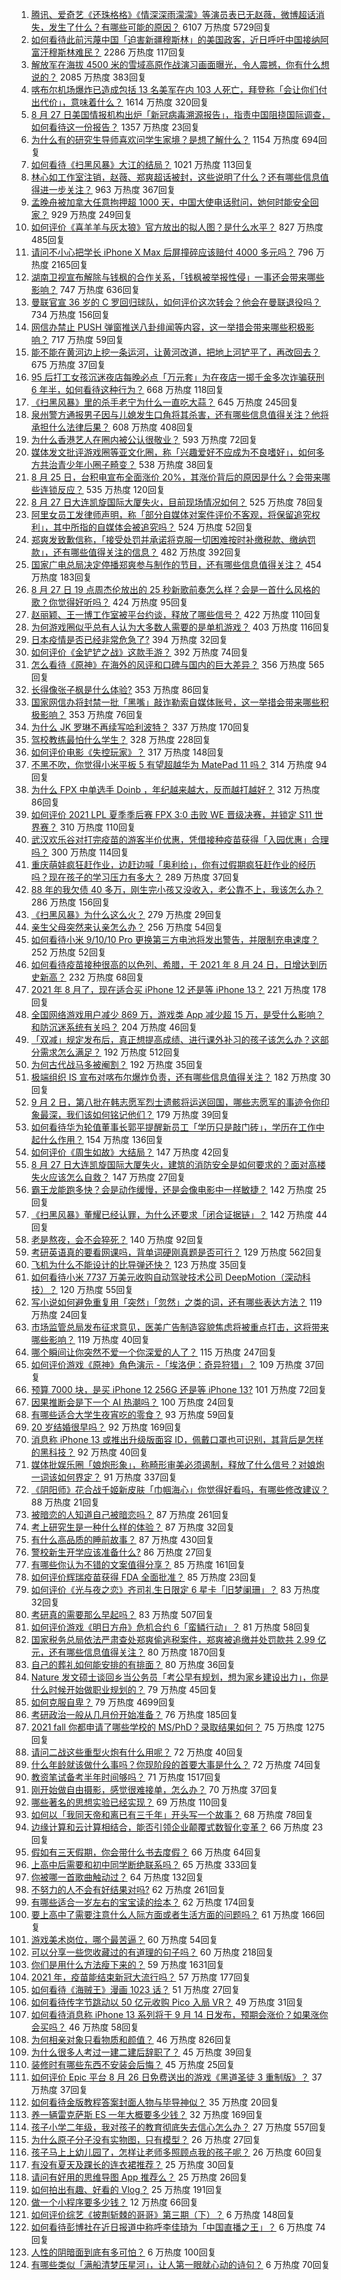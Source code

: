 1. [腾讯、爱奇艺《还珠格格》《情深深雨濛濛》等演员表已无赵薇，微博超话消失，发生了什么？有哪些可能的原因？](https://www.zhihu.com/question/482736545) 6107 万热度 5729回复
1. [如何看待此前污蔑中国「迫害新疆穆斯林」的美国政客，近日呼吁中国接纳阿富汗穆斯林难民？](https://www.zhihu.com/question/482906017) 2286 万热度 117回复
1. [解放军在海拔 4500 米的雪域高原作战演习画面曝光，令人震撼，你有什么想说的？](https://www.zhihu.com/question/482620344) 2085 万热度 383回复
1. [喀布尔机场爆炸已造成包括 13 名美军在内 103 人死亡，拜登称「会让你们付出代价」，意味着什么？](https://www.zhihu.com/question/482892549) 1614 万热度 320回复
1. [8 月 27 日美国情报机构出炉「新冠病毒溯源报告」，指责中国阻挠国际调查，如何看待这一份报告？](https://www.zhihu.com/question/483075378) 1357 万热度 23回复
1. [为什么有的研究生导师喜欢问学生家境？是想了解什么？](https://www.zhihu.com/question/36084471) 1154 万热度 694回复
1. [如何看待《扫黑风暴》大江的结局？](https://www.zhihu.com/question/481415203) 1021 万热度 113回复
1. [林心如工作室注销，赵薇、郑爽超话被封，这些说明了什么？还有哪些信息值得进一步关注？](https://www.zhihu.com/question/482794748) 963 万热度 367回复
1. [孟晚舟被加拿大任意拘押超 1000 天，中国大使电话慰问，她何时能安全回家？](https://www.zhihu.com/question/482692390) 929 万热度 249回复
1. [如何评价《喜羊羊与灰太狼》官方放出的拟人图？是什么水平？](https://www.zhihu.com/question/482367510) 827 万热度 485回复
1. [请问不小心把学长 iPhone X Max 后屏撞碎应该赔付 4000 多元吗？](https://www.zhihu.com/question/357054793) 796 万热度 2165回复
1. [湖南卫视宣布解除与钱枫的合作关系，「钱枫被举报性侵」一事还会带来哪些影响？](https://www.zhihu.com/question/482863334) 747 万热度 636回复
1. [曼联官宣 36 岁的 C 罗回归球队，如何评价这次转会？他会在曼联退役吗？](https://www.zhihu.com/question/482991121) 734 万热度 156回复
1. [网信办禁止 PUSH 弹窗推送八卦绯闻等内容，这一举措会带来哪些积极影响？](https://www.zhihu.com/question/482931668) 717 万热度 59回复
1. [能不能在黄河边上挖一条运河，让黄河改道，把地上河铲平了，再改回去？](https://www.zhihu.com/question/476803673) 675 万热度 37回复
1. [95 后打工女孩沉迷夜店每晚必点「万元套」为在夜店一掷千金多次诈骗获刑 6 年半，如何看待这种行为？](https://www.zhihu.com/question/480447722) 668 万热度 118回复
1. [《扫黑风暴》里的杀手老宁为什么一直吃大蒜？](https://www.zhihu.com/question/481993991) 645 万热度 245回复
1. [泉州警方通报男子因与儿媳发生口角将其杀害，还有哪些信息值得关注？他将承担什么法律后果？](https://www.zhihu.com/question/482695708) 608 万热度 408回复
1. [为什么香港艺人在圈内被公认很敬业？](https://www.zhihu.com/question/482641164) 593 万热度 72回复
1. [媒体发文批评游戏圈等亚文化圈，称「兴趣爱好不应成为不良嗜好」，如何多方共治青少年小圈子畸变？](https://www.zhihu.com/question/483030667) 538 万热度 38回复
1. [8 月 25 日，台积电宣布全面涨价 20%，其涨价背后的原因是什么？会带来哪些连锁反应？](https://www.zhihu.com/question/482405863) 535 万热度 120回复
1. [8 月 27 日大连凯旋国际大厦失火，目前现场情况如何？](https://www.zhihu.com/question/482940869) 525 万热度 78回复
1. [阿里女员工发律师声明，称「部分自媒体对案件评价不客观，将保留追究权利」，其中所指的自媒体会被追究吗？](https://www.zhihu.com/question/482883618) 524 万热度 52回复
1. [郑爽发致歉信称，「接受处罚并承诺将克服一切困难按时补缴税款、缴纳罚款」，还有哪些值得关注的信息？](https://www.zhihu.com/question/482928682) 482 万热度 392回复
1. [国家广电总局决定停播郑爽参与制作的节目，还有哪些信息值得关注？](https://www.zhihu.com/question/482824110) 454 万热度 183回复
1. [8 月 27 日 19 点周杰伦放出的 25 秒新歌前奏怎么样？会是一首什么风格的歌？你觉得好听吗？](https://www.zhihu.com/question/482950167) 424 万热度 95回复
1. [赵丽颖、王一博工作室被平台约谈，释放了哪些信号？](https://www.zhihu.com/question/483066284) 422 万热度 110回复
1. [为何游戏圈似乎总有人认为大多数人需要的是单机游戏？](https://www.zhihu.com/question/481688844) 403 万热度 116回复
1. [日本疫情是否已经非常危急了?](https://www.zhihu.com/question/479699303) 394 万热度 32回复
1. [如何评价《金铲铲之战》这款手游？](https://www.zhihu.com/question/482549204) 392 万热度 74回复
1. [怎么看待《原神》在海外的风评和口碑与国内的巨大差异？](https://www.zhihu.com/question/423581174) 356 万热度 565回复
1. [长得像张子枫是什么体验?](https://www.zhihu.com/question/359788244) 353 万热度 86回复
1. [国家网信办将封禁一批「黑嘴」敲诈勒索自媒体账号，这一举措会带来哪些积极影响？](https://www.zhihu.com/question/482931007) 353 万热度 76回复
1. [为什么 JK 罗琳不再续写哈利波特？](https://www.zhihu.com/question/311933906) 337 万热度 170回复
1. [驾校教练最怕什么学生？](https://www.zhihu.com/question/453063198) 328 万热度 228回复
1. [如何评价电影《失控玩家》？](https://www.zhihu.com/question/425410017) 317 万热度 148回复
1. [不黑不吹，你觉得小米平板 5 有望超越华为 MatePad 11 吗？](https://www.zhihu.com/question/473312731) 314 万热度 94回复
1. [为什么 FPX 中单选手 Doinb ，年纪越来越大，反而越打越好？](https://www.zhihu.com/question/481532834) 312 万热度 86回复
1. [如何评价 2021 LPL 夏季季后赛 FPX 3:0 击败 WE 晋级决赛，并锁定 S11 世界赛？](https://www.zhihu.com/question/482911674) 310 万热度 110回复
1. [武汉欢乐谷对打完疫苗的游客半价优惠，凭借接种疫苗获得「入园优惠」合理吗？](https://www.zhihu.com/question/482628440) 300 万热度 114回复
1. [重庆萌娃疯狂赶作业，边赶边喊「奥利给」，你有过假期疯狂赶作业的经历吗？现在孩子的学习压力有多大？](https://www.zhihu.com/question/482816846) 289 万热度 37回复
1. [88 年的我欠债 40 多万，刚生完小孩又没收入，老公靠不上，我该怎么办？](https://www.zhihu.com/question/461493299) 286 万热度 156回复
1. [《扫黑风暴》为什么这么火？](https://www.zhihu.com/question/482205416) 279 万热度 29回复
1. [亲生父母突然来认亲怎么办？](https://www.zhihu.com/question/482544388) 256 万热度 54回复
1. [如何看待小米 9/10/10 Pro 更换第三方电池将发出警告，并限制充电速度？](https://www.zhihu.com/question/482796869) 252 万热度 52回复
1. [如何看待疫苗接种很高的以色列、希腊，于 2021 年 8 月 24 日，日增达到历史新高？](https://www.zhihu.com/question/482497684) 232 万热度 68回复
1. [2021 年 8 月了，现在适合买 iPhone 12 还是等 iPhone 13？](https://www.zhihu.com/question/482333201) 221 万热度 178回复
1. [全国网络游戏用户减少 869 万，游戏类 App 减少超 15 万，是受什么影响？和防沉迷系统有关吗？](https://www.zhihu.com/question/483031734) 204 万热度 46回复
1. [「双减」规定发布后，真正想提高成绩、进行课外补习的孩子该怎么办？这部分需求怎么满足？](https://www.zhihu.com/question/474700861) 192 万热度 512回复
1. [为何古代战马多被阉割？](https://www.zhihu.com/question/65970247) 192 万热度 35回复
1. [极端组织 IS 宣布对喀布尔爆炸负责，还有哪些信息值得关注？](https://www.zhihu.com/question/482846487) 182 万热度 30回复
1. [9 月 2 日，第八批在韩志愿军烈士遗骸将运送回国，哪些志愿军的事迹令你印象最深，我们该如何铭记他们？](https://www.zhihu.com/question/482921104) 179 万热度 39回复
1. [如何看待华为轮值董事长郭平提醒新员工「学历只是敲门砖」，学历在工作中起什么作用？](https://www.zhihu.com/question/480600584) 154 万热度 136回复
1. [如何评价《周生如故》大结局？](https://www.zhihu.com/question/482996946) 147 万热度 42回复
1. [8 月 27 日大连凯旋国际大厦失火，建筑的消防安全是如何要求的？面对高楼失火应该怎么自救？](https://www.zhihu.com/question/482944306) 147 万热度 27回复
1. [霸王龙能跑多快？会是动作缓慢，还是会像电影中一样敏捷？](https://www.zhihu.com/question/478793087) 142 万热度 25回复
1. [《扫黑风暴》董耀已经认罪，为什么还要求「闭合证据链」？](https://www.zhihu.com/question/482038422) 142 万热度 44回复
1. [老是熬夜，会不会猝死？](https://www.zhihu.com/question/482385790) 140 万热度 92回复
1. [考研英语真的要看网课吗，背单词硬刚真题是否可行？](https://www.zhihu.com/question/376186399) 129 万热度 562回复
1. [飞机为什么不能设计的比导弹还快？](https://www.zhihu.com/question/476376732) 123 万热度 35回复
1. [如何看待小米 7737 万美元收购自动驾驶技术公司  DeepMotion（深动科技）？](https://www.zhihu.com/question/482442685) 120 万热度 55回复
1. [写小说如何避免重复用「突然」「忽然」之类的词，还有哪些表达方法？](https://www.zhihu.com/question/482245344) 119 万热度 24回复
1. [市场监管总局发布征求意见，医美广告制造容貌焦虑将被重点打击，这将带来哪些影响？](https://www.zhihu.com/question/482932892) 119 万热度 40回复
1. [哪个瞬间让你突然不爱一个你深爱的人了？](https://www.zhihu.com/question/312570374) 115 万热度 247回复
1. [如何评价游戏《原神》角色演示 -「埃洛伊：奇异狩猎」？](https://www.zhihu.com/question/482849524) 109 万热度 37回复
1. [预算 7000 块，是买 iPhone 12  256G 还是等 iPhone 13?](https://www.zhihu.com/question/479612322) 101 万热度 72回复
1. [因果推断会是下一个 AI 热潮吗？](https://www.zhihu.com/question/479067450) 100 万热度 24回复
1. [有哪些适合大学生夜宵吃的零食？](https://www.zhihu.com/question/30701278) 93 万热度 59回复
1. [20 岁结婚很早吗？](https://www.zhihu.com/question/481603004) 92 万热度 169回复
1. [消息称 iPhone 13 或推出升级版面容 ID，佩戴口罩也可识别，其背后是怎样的黑科技？](https://www.zhihu.com/question/482577854) 92 万热度 40回复
1. [媒体批娱乐圈「娘炮形象」，称畸形审美必须遏制，释放了什么信号？对娘炮一词该如何界定？](https://www.zhihu.com/question/482856808) 91 万热度 337回复
1. [《阴阳师》花合战千姬新皮肤「巾帼海心」你觉得好看吗，有哪些修改建议？](https://www.zhihu.com/question/483005221) 88 万热度 21回复
1. [被暗恋的人知道自己被暗恋吗？](https://www.zhihu.com/question/434616658) 87 万热度 261回复
1. [考上研究生是一种什么样的体验？](https://www.zhihu.com/question/482815233) 87 万热度 32回复
1. [有什么高品质的睡前故事？](https://www.zhihu.com/question/22440299) 87 万热度 430回复
1. [警校新生开学应该准备什么?](https://www.zhihu.com/question/474708637) 86 万热度 27回复
1. [有哪些你认为不错的文案值得分享？](https://www.zhihu.com/question/473888089) 85 万热度 161回复
1. [如何评价辉瑞疫苗获得 FDA 全面批准？](https://www.zhihu.com/question/481995511) 85 万热度 23回复
1. [如何评价《光与夜之恋》齐司礼生日限定 6 星卡「旧梦阑珊」？](https://www.zhihu.com/question/483047862) 83 万热度 32回复
1. [考研真的需要那么早起吗？](https://www.zhihu.com/question/453051286) 83 万热度 507回复
1. [如何评价游戏《明日方舟》危机合约 6「蛮鳞行动」？](https://www.zhihu.com/question/482688496) 81 万热度 58回复
1. [国家税务总局依法严肃查处郑爽偷逃税案件，郑爽被追缴并处罚款共 2.99 亿元，还有哪些信息值得关注？](https://www.zhihu.com/question/482812990) 80 万热度 1870回复
1. [自己的葬礼如何能安排的有排面？](https://www.zhihu.com/question/482377652) 80 万热度 36回复
1. [Nature 发文硕士谈回乡当公务员「考公早有规划，想为家乡建设出力」，你是什么时候开始做职业规划的？](https://www.zhihu.com/question/482388825) 79 万热度 45回复
1. [如何克服自卑？](https://www.zhihu.com/question/20694013) 79 万热度 4699回复
1. [考研政治一般从几月份开始准备？](https://www.zhihu.com/question/378053241) 76 万热度 185回复
1. [2021 fall 你都申请了哪些学校的 MS/PhD？录取结果如何？](https://www.zhihu.com/question/357928233) 75 万热度 1275回复
1. [请问二战这些重型火炮有什么用呢？](https://www.zhihu.com/question/481013848) 72 万热度 40回复
1. [什么年龄就该做什么事吗？你现阶段的首要大事是什么？](https://www.zhihu.com/question/481853965) 72 万热度 74回复
1. [教资笔试备考半年时间够吗？](https://www.zhihu.com/question/460126171) 71 万热度 1517回复
1. [刚开始做自由摄影，感觉很难接单，怎么办？](https://www.zhihu.com/question/479827638) 70 万热度 37回复
1. [哪些著名的思想实验已经实现？](https://www.zhihu.com/question/312460936) 69 万热度 110回复
1. [如何以「我同天帝和离已有三千年」开头写一个故事？](https://www.zhihu.com/question/474685510) 68 万热度 78回复
1. [边缘计算和云计算相结合，能否引领企业颠覆式数智化变革？](https://www.zhihu.com/question/481916439) 66 万热度 23回复
1. [假如有三天假期，你会带什么书去度假？](https://www.zhihu.com/question/476542191) 66 万热度 64回复
1. [上高中后需要和初中同学断绝联系吗？](https://www.zhihu.com/question/482604547) 65 万热度 333回复
1. [你被哪一首歌曲触动过？](https://www.zhihu.com/question/482389826) 64 万热度 132回复
1. [不努力的人不会有好结果对吗?](https://www.zhihu.com/question/481811391) 62 万热度 261回复
1. [有哪些适合一岁左右的宝宝读的绘本？](https://www.zhihu.com/question/331410997) 62 万热度 174回复
1. [要上高中了需要注意什么人际方面或者生活方面的问题吗？](https://www.zhihu.com/question/483024015) 61 万热度 166回复
1. [游戏美术岗位，哪个最苦逼？](https://www.zhihu.com/question/356482357) 60 万热度 54回复
1. [可以分享一些您收藏过的有道理的句子吗？](https://www.zhihu.com/question/475161032) 60 万热度 218回复
1. [你们是用什么方法瘦下来的？](https://www.zhihu.com/question/319425534) 59 万热度 1631回复
1. [2021 年，疫苗能结束新冠大流行吗？](https://www.zhihu.com/question/436868073) 57 万热度 177回复
1. [如何看待《海贼王》漫画 1023 话？](https://www.zhihu.com/question/482788069) 51 万热度 27回复
1. [如何看待传字节跳动以 50 亿元收购 Pico 入局 VR？](https://www.zhihu.com/question/482652294) 49 万热度 31回复
1. [如何看待消息称 iPhone 13 系列将于 9 月 14 日发布，预期会涨价？如果涨你会买吗？](https://www.zhihu.com/question/482702668) 46 万热度 58回复
1. [为何相亲对象只看物质和颜值？](https://www.zhihu.com/question/473109867) 46 万热度 826回复
1. [为什么很多人考过一建二建后辞职了？](https://www.zhihu.com/question/423988927) 45 万热度 39回复
1. [装修时有哪些东西不安装会后悔？](https://www.zhihu.com/question/481876207) 45 万热度 25回复
1. [如何评价 Epic 平台 8 月 26 日免费送出的游戏《黑道圣徒 3 重制版》？](https://www.zhihu.com/question/482671149) 37 万热度 37回复
1. [如何看待金版教程答案封面人物与毕导神似？](https://www.zhihu.com/question/481701367) 35 万热度 20回复
1. [养一辆雷克萨斯 ES 一年大概要多少钱？](https://www.zhihu.com/question/480931334) 32 万热度 169回复
1. [孩子小学二年级，我对孩子的教育彻底失去信心怎么办？](https://www.zhihu.com/question/431447269) 27 万热度 557回复
1. [为什么原子分子没有实物图，只有模型？](https://www.zhihu.com/question/57480821) 26 万热度 27回复
1. [孩子马上上幼儿园了，怎样让老师多照顾点我的孩子呢？](https://www.zhihu.com/question/481089129) 26 万热度 60回复
1. [有没有夏天及踝长的连衣裙推荐？](https://www.zhihu.com/question/460816568) 25 万热度 30回复
1. [请问有好用的思维导图 App 推荐么？](https://www.zhihu.com/question/324889517) 25 万热度 26回复
1. [如何拍出有趣、好看的 Vlog？](https://www.zhihu.com/question/264869718) 25 万热度 191回复
1. [做一个小程序要多少钱？](https://www.zhihu.com/question/379130228) 12 万热度 66回复
1. [如何评价综艺《披荆斩棘的哥哥》第三期（下）？](https://www.zhihu.com/question/482841572) 6 万热度 148回复
1. [如何看待彭博社在近日报道中称呼李佳琦为「中国直播之王」？](https://www.zhihu.com/question/482172171) 6 万热度 74回复
1. [人性的阴暗面到底有多可怕？](https://www.zhihu.com/question/282518341) 6 万热度 100回复
1. [有哪些类似「满船清梦压星河」，让人第一眼就心动的诗句？](https://www.zhihu.com/question/298792087) 6 万热度 70回复
